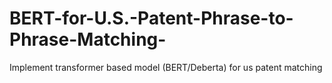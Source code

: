 # BERT-for-U.S.-Patent-Phrase-to-Phrase-Matching-
Implement transformer based model (BERT/Deberta) for us patent matching
